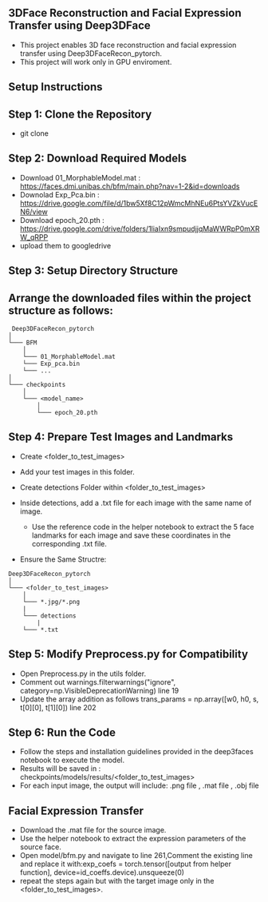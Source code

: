 ## 3DFace Reconstruction and Facial Expression Transfer using Deep3DFace

- This project enables 3D face reconstruction and facial expression transfer using Deep3DFaceRecon_pytorch.
- This project will work only in GPU enviroment.

## Setup Instructions

## Step 1: Clone the Repository
- git clone <repo-link>

## Step 2: Download Required Models
- Download 01_MorphableModel.mat : <https://faces.dmi.unibas.ch/bfm/main.php?nav=1-2&id=downloads>
- Downolad Exp_Pca.bin : <https://drive.google.com/file/d/1bw5Xf8C12pWmcMhNEu6PtsYVZkVucEN6/view> 
- Download epoch_20.pth : <https://drive.google.com/drive/folders/1liaIxn9smpudjjqMaWWRpP0mXRW_qRPP>
- upload them to googledrive

## Step 3: Setup Directory Structure
## Arrange the downloaded files within the project structure as follows:
```
 Deep3DFaceRecon_pytorch
│
└─── BFM
    │
    └─── 01_MorphableModel.mat
    └─── Exp_pca.bin
    └─── ... 
│
└─── checkpoints
    │
    └─── <model_name>
        │
        └─── epoch_20.pth
```


## Step 4: Prepare Test Images and Landmarks
- Create <folder_to_test_images> 
- Add your test images in this folder.
- Create detections Folder within <folder_to_test_images>
- Inside detections, add a .txt file for each image with the same name of image.
   - Use the reference code in the helper notebook to extract the 5 face landmarks for each image and save these coordinates in the corresponding .txt file.

- Ensure the Same Structre:
```
Deep3DFaceRecon_pytorch
│
└─── <folder_to_test_images>
    │
    └─── *.jpg/*.png
    |
    └─── detections
        |
	└─── *.txt
```

## Step 5: Modify Preprocess.py for Compatibility
- Open Preprocess.py in the utils folder.
- Comment out warnings.filterwarnings("ignore", category=np.VisibleDeprecationWarning) line 19
- Update the array addition as follows trans_params = np.array([w0, h0, s, t[0][0], t[1][0]) line 202

## Step 6: Run the Code
- Follow the steps and installation guidelines provided in the deep3faces notebook to execute the model.
- Results will be saved in : checkpoints/models/results/<folder_to_test_images>
- For each input image, the output will include: .png file , .mat file , .obj file

## Facial Expression Transfer
- Download the .mat file for the source image.
- Use the helper notebook to extract the expression parameters of the source face.
- Open model/bfm.py and navigate to line 261,Comment the existing line and replace it with:exp_coefs = torch.tensor([output from helper function], device=id_coeffs.device).unsqueeze(0)
- repeat the steps again but with the target image only in the <folder_to_test_images>.
 

